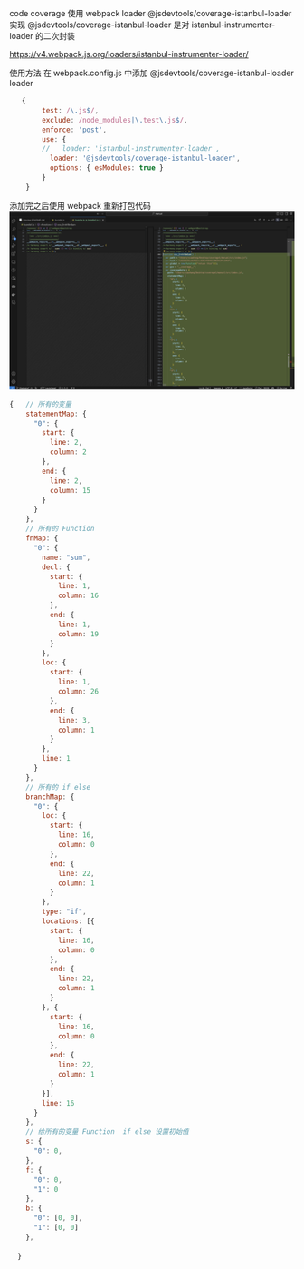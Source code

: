 
<!-- npm install --legacy-peer-deps   -->

code coverage 使用 webpack loader @jsdevtools/coverage-istanbul-loader 实现 
@jsdevtools/coverage-istanbul-loader 是对 istanbul-instrumenter-loader 的二次封装 

https://v4.webpack.js.org/loaders/istanbul-instrumenter-loader/

使用方法 
在 webpack.config.js 中添加 @jsdevtools/coverage-istanbul-loader loader

```js
   {
        test: /\.js$/,
        exclude: /node_modules|\.test\.js$/,
        enforce: 'post',
        use: {
        //   loader: 'istanbul-instrumenter-loader',
          loader: '@jsdevtools/coverage-istanbul-loader',
          options: { esModules: true }
        }
    }
```

添加完之后使用 webpack 重新打包代码
![alt text](image.png)




```js
{   // 所有的变量
    statementMap: {
      "0": {
        start: {
          line: 2,
          column: 2
        },
        end: {
          line: 2,
          column: 15
        }
      }
    },
    // 所有的 Function
    fnMap: {
      "0": {
        name: "sum",
        decl: {
          start: {
            line: 1,
            column: 16
          },
          end: {
            line: 1,
            column: 19
          }
        },
        loc: {
          start: {
            line: 1,
            column: 26
          },
          end: {
            line: 3,
            column: 1
          }
        },
        line: 1
      }
    },
    // 所有的 if else 
    branchMap: {
      "0": {
        loc: {
          start: {
            line: 16,
            column: 0
          },
          end: {
            line: 22,
            column: 1
          }
        },
        type: "if",
        locations: [{
          start: {
            line: 16,
            column: 0
          },
          end: {
            line: 22,
            column: 1
          }
        }, {
          start: {
            line: 16,
            column: 0
          },
          end: {
            line: 22,
            column: 1
          }
        }],
        line: 16
      }
    },
    // 给所有的变量 Function  if else 设置初始值
    s: {
      "0": 0,
    },
    f: {
      "0": 0,
      "1": 0
    },
    b: {
      "0": [0, 0],
      "1": [0, 0]
    },
   
  }

```